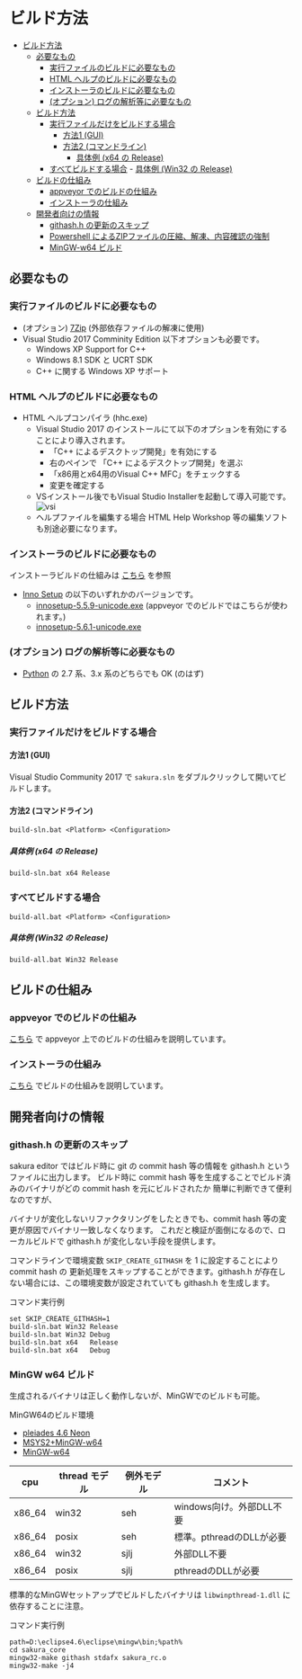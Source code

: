 ﻿# ビルド方法

<!-- TOC -->

- [ビルド方法](#ビルド方法)
    - [必要なもの](#必要なもの)
        - [実行ファイルのビルドに必要なもの](#実行ファイルのビルドに必要なもの)
        - [HTML ヘルプのビルドに必要なもの](#html-ヘルプのビルドに必要なもの)
        - [インストーラのビルドに必要なもの](#インストーラのビルドに必要なもの)
        - [(オプション) ログの解析等に必要なもの](#オプション-ログの解析等に必要なもの)
    - [ビルド方法](#ビルド方法-1)
        - [実行ファイルだけをビルドする場合](#実行ファイルだけをビルドする場合)
            - [方法1 (GUI)](#方法1-gui)
            - [方法2 (コマンドライン)](#方法2-コマンドライン)
                - [具体例 (x64 の Release)](#具体例-x64-の-release)
        - [すべてビルドする場合](#すべてビルドする場合)
                - [具体例 (Win32 の Release)](#具体例-win32-の-release)
    - [ビルドの仕組み](#ビルドの仕組み)
        - [appveyor でのビルドの仕組み](#appveyor-でのビルドの仕組み)
        - [インストーラの仕組み](#インストーラの仕組み)
    - [開発者向けの情報](#開発者向けの情報)
        - [githash.h の更新のスキップ](#githashh-の更新のスキップ)
        - [Powershell によるZIPファイルの圧縮、解凍、内容確認の強制](#powershell-によるzipファイルの圧縮解凍内容確認の強制)
        - [MinGW-w64 ビルド](#MinGW-w64-ビルド)

<!-- /TOC -->

## 必要なもの

### 実行ファイルのビルドに必要なもの

- (オプション) [7Zip](https://sevenzip.osdn.jp/) (外部依存ファイルの解凍に使用)
- Visual Studio 2017 Comminity Edition
   以下オプションも必要です。
   - Windows XP Support for C++
   - Windows 8.1 SDK と UCRT SDK
   - C++ に関する Windows XP サポート

### HTML ヘルプのビルドに必要なもの

- HTML ヘルプコンパイラ (hhc.exe)
   - Visual Studio 2017 のインストールにて以下のオプションを有効にすることにより導入されます。
      - 「C++ によるデスクトップ開発」を有効にする
      - 右のペインで 「C++ によるデスクトップ開発」を選ぶ
      - 「x86用とx64用のVisual C++ MFC」をチェックする
      - 変更を確定する
   - VSインストール後でもVisual Studio Installerを起動して導入可能です。 
![vsi](https://user-images.githubusercontent.com/39618965/44622575-012dcc80-a8f6-11e8-906a-14d8cd6dfac9.PNG)
   - ヘルプファイルを編集する場合 HTML Help Workshop 等の編集ソフトも別途必要になります。

### インストーラのビルドに必要なもの

インストーラビルドの仕組みは [こちら](installer/readme.md) を参照

- [Inno Setup](http://www.jrsoftware.org/isdl.php) の以下のいずれかのバージョンです。
    - [innosetup-5.5.9-unicode.exe](http://files.jrsoftware.org/is/5/) (appveyor でのビルドではこちらが使われます。)
    - [innosetup-5.6.1-unicode.exe](http://www.jrsoftware.org/isdl.php)

### (オプション) ログの解析等に必要なもの

- [Python](https://www.python.org/) の 2.7 系、3.x 系のどちらでも OK (のはず)

## ビルド方法

### 実行ファイルだけをビルドする場合

#### 方法1 (GUI)

Visual Studio Community 2017 で `sakura.sln` をダブルクリックして開いてビルドします。

#### 方法2 (コマンドライン)

```
build-sln.bat <Platform> <Configuration>
```

##### 具体例 (x64 の Release)

```
build-sln.bat x64 Release
```


### すべてビルドする場合

```
build-all.bat <Platform> <Configuration>
```

##### 具体例 (Win32 の Release)

```
build-all.bat Win32 Release
```

## ビルドの仕組み

### appveyor でのビルドの仕組み

[こちら](appveyor.md) で appveyor 上でのビルドの仕組みを説明しています。

### インストーラの仕組み

[こちら](installer/readme.md) でビルドの仕組みを説明しています。

## 開発者向けの情報

### githash.h の更新のスキップ

sakura editor ではビルド時に git の commit hash 等の情報を githash.h というファイルに出力します。
ビルド時に commit hash 等を生成することでビルド済みのバイナリがどの commit hash を元にビルドされたか
簡単に判断できて便利なのですが、

バイナリが変化しないリファクタリングをしたときでも、commit hash 等の変更が原因でバイナリ一致しなくなります。
これだと検証が面倒になるので、ローカルビルドで githash.h が変化しない手段を提供します。

コマンドラインで環境変数 ```SKIP_CREATE_GITHASH``` を 1 に設定することにより commit hash の
更新処理をスキップすることができます。githash.h が存在しない場合には、この環境変数が設定されていても
githash.h を生成します。

コマンド実行例

```
set SKIP_CREATE_GITHASH=1
build-sln.bat Win32 Release
build-sln.bat Win32 Debug
build-sln.bat x64   Release
build-sln.bat x64   Debug
```

### MinGW w64 ビルド

生成されるバイナリは正しく動作しないが、MinGWでのビルドも可能。


MinGW64のビルド環境

* [pleiades 4.6 Neon](http://mergedoc.osdn.jp/)
* [MSYS2+MinGW-w64](https://gist.github.com/Hamayama/eb4b4824ada3ac71beee0c9bb5fa546d)
* [MinGW-w64](https://sourceforge.net/projects/mingw-w64/files/Toolchains%20targetting%20Win64/)

cpu | thread モデル | 例外モデル | コメント
---- | ---- | ---- | ----
x86_64 | win32 | seh | windows向け。外部DLL不要
x86_64 | posix | seh | 標準。pthreadのDLLが必要
x86_64 | win32 | sjlj | 外部DLL不要
x86_64 | posix | sjlj | pthreadのDLLが必要

標準的なMinGWセットアップでビルドしたバイナリは ```libwinpthread-1.dll``` に依存することに注意。


コマンド実行例

```
path=D:\eclipse4.6\eclipse\mingw\bin;%path%
cd sakura_core
mingw32-make githash stdafx sakura_rc.o
mingw32-make -j4
```

